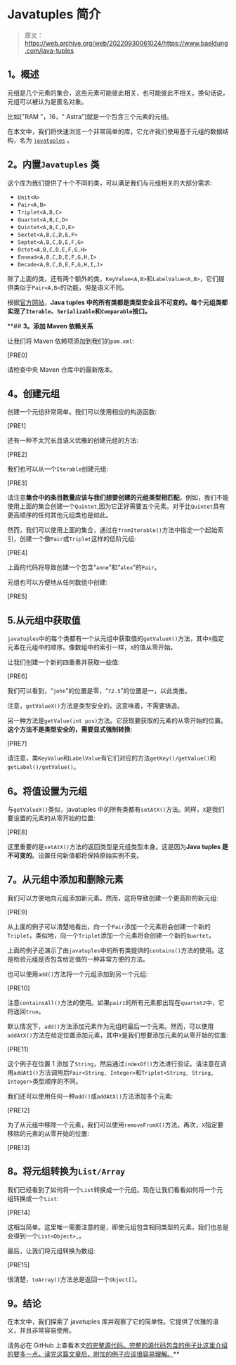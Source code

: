 # Javatuples 简介

> 原文：<https://web.archive.org/web/20220930061024/https://www.baeldung.com/java-tuples>

## **1。概述**

元组是几个元素的集合，这些元素可能彼此相关，也可能彼此不相关。换句话说，元组可以被认为是匿名对象。

比如["RAM "，16，" Astra"]就是一个包含三个元素的元组。

在本文中，我们将快速浏览一个非常简单的库，它允许我们使用基于元组的数据结构，名为 [`javatuples`](https://web.archive.org/web/20220808152023/http://www.javatuples.org/index.html) 。

## **2。内置`Javatuples` 类**

这个库为我们提供了十个不同的类，可以满足我们与元组相关的大部分需求:

*   `Unit<A>`
*   `Pair<A,B>`
*   `Triplet<A,B,C>`
*   `Quartet<A,B,C,D>`
*   `Quintet<A,B,C,D,E>`
*   `Sextet<A,B,C,D,E,F>`
*   `Septet<A,B,C,D,E,F,G>`
*   `Octet<A,B,C,D,E,F,G,H>`
*   `Ennead<A,B,C,D,E,F,G,H,I>`
*   `Decade<A,B,C,D,E,F,G,H,I,J>`

除了上面的类，还有两个额外的类，`KeyValue<A,B>`和`LabelValue<A,B>`，它们提供类似于`Pair<A,B>`的功能，但是语义不同。

根据[官方网站](https://web.archive.org/web/20220808152023/http://www.javatuples.org/index.html)，****Java tuples 中的所有类都是类型安全且不可变的**。每个元组类都实现了`Iterable`、`Serializable`和`Comparable`接口。**

 **## **3。添加 Maven 依赖关系**

让我们将 Maven 依赖项添加到我们的`pom.xml`:

[PRE0]

请检查中央 Maven 仓库中的最新版本。

## **4。创建元组**

创建一个元组非常简单。我们可以使用相应的构造函数:

[PRE1]

还有一种不太冗长且语义优雅的创建元组的方法:

[PRE2]

我们也可以从一个`Iterable`创建元组:

[PRE3]

请注意**集合中的条目数量应该与我们想要创建的元组类型相匹配**。例如，我们不能使用上面的集合创建一个`Quintet`,因为它正好需要五个元素。对于比`Quintet`具有更高顺序的任何其他元组类也是如此。

然而，我们可以使用上面的集合，通过在`fromIterable()`方法中指定一个起始索引，创建一个像`Pair`或`Triplet`这样的低阶元组:

[PRE4]

上面的代码将导致创建一个包含“`anne`”和“`alex`”的`Pair`。

元组也可以方便地从任何数组中创建:

[PRE5]

## 5.**从元组中获取值**

`javatuples`中的每个类都有一个从元组中获取值的`getValueX()`方法，其中`X`指定元素在元组中的顺序。像数组中的索引一样，`X`的值从零开始。

让我们创建一个新的四重奏并获取一些值:

[PRE6]

我们可以看到，“`john`”的位置是零，“`72.5`”的位置是一，以此类推。

注意，`getValueX()`方法是类型安全的。这意味着，不需要铸造。

另一种方法是`getValue(int pos)`方法。它获取要获取的元素的从零开始的位置。**这个方法不是类型安全的，需要显式强制转换**:

[PRE7]

请注意，类`KeyValue`和`LabelValue`有它们对应的方法`getKey()/getValue()`和`getLabel()/getValue()`。

## **6。将值设置为元组**

与`getValueX()`类似，javatuples 中的所有类都有`setAtX()`方法。同样，`X`是我们要设置的元素的从零开始的位置:

[PRE8]

这里重要的是`setAtX()`方法的返回类型是元组类型本身。这是因为**Java tuples 是不可变的**。设置任何新值都将保持原始实例不变。

## **7。从元组中添加和删除元素**

我们可以方便地向元组添加新元素。然而，这将导致创建一个更高阶的新元组:

[PRE9]

从上面的例子可以清楚地看出，向一个`Pair`添加一个元素将会创建一个新的`Triplet`。类似地，向一个`Triplet`添加一个元素将会创建一个新的`Quartet`。

上面的例子还演示了由`javatuples`中的所有类提供的`contains()`方法的使用。这是检验元组是否包含给定值的一种非常方便的方法。

也可以使用`add()`方法将一个元组添加到另一个元组:

[PRE10]

注意`containsAll()`方法的使用。如果`pair1`的所有元素都出现在`quartet2`中，它将返回`true`。

默认情况下，`add()`方法添加元素作为元组的最后一个元素。然而，可以使用`addAtX()`方法在给定位置添加元素，其中`X`是我们想要添加元素的从零开始的位置:

[PRE11]

这个例子在位置 1 添加了`String`，然后通过`indexOf()`方法进行验证。请注意在调用`addAt1()`方法调用后`Pair<String, Integer>`和`Triplet<String, String, Integer>`类型顺序的不同。

我们还可以使用任何一种`add()`或`addAtX()`方法添加多个元素:

[PRE12]

为了从元组中移除一个元素，我们可以使用`removeFromX()`方法。再次，`X`指定要移除的元素的从零开始的位置:

[PRE13]

## **8。将元组转换为`List/Array`**

我们已经看到了如何将一个`List`转换成一个元组。现在让我们看看如何将一个元组转换成一个`List`:

[PRE14]

这相当简单。这里唯一需要注意的是，即使元组包含相同类型的元素，我们也总是会得到一个`List<Object>,`。

最后，让我们将元组转换为数组:

[PRE15]

很清楚，`toArray()`方法总是返回一个`Object[]`。

## **9。结论**

在本文中，我们探索了 javatuples 库并观察了它的简单性。它提供了优雅的语义，并且非常容易使用。

请务必在 GitHub 上查看本文[的完整源代码。完整的源代码包含的例子比这里介绍的要多一点。读完这篇文章后，附加的例子应该很容易理解。](https://web.archive.org/web/20220808152023/https://github.com/eugenp/tutorials/tree/master/libraries)**